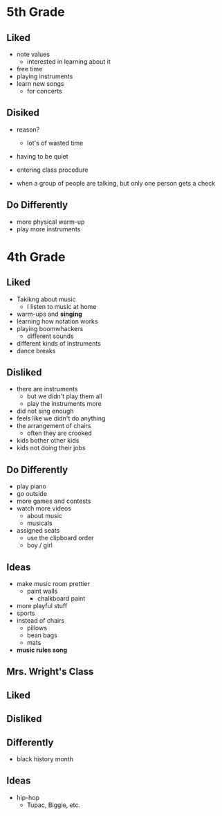 # 5th Grade
## Liked

* note values
	* interested in learning about it
* free time
* playing instruments
* learn new songs
	* for concerts

## Disiked
* reason?
	* lot's of wasted time
* having to be quiet

* entering class procedure
* when a group of people are talking, but only one person gets a check

## Do Differently
* more physical warm-up
* play more instruments

# 4th Grade
## Liked
* Takikng about music
	* I listen to music at home
* warm-ups and **singing**
* learning how notation works
* playing boomwhackers
	* different sounds
* different kinds of instruments
* dance breaks

## Disliked
* there are instruments
	* but we didn't play them all
	* play the instruments more
* did not sing enough
* feels like we didn't do anything
* the arrangement of chairs
	* often they are crooked
* kids bother other kids
* kids not doing their jobs

## Do Differently
* play piano
* go outside
* more games and contests
* watch more videos
	* about music
	* musicals
* assigned seats
	* use the clipboard order
	* boy / girl

## Ideas
* make music room prettier
	* paint walls
		* chalkboard paint
* more playful stuff
* sports
* instead of chairs
	* pillows
	* bean bags
	* mats
* **music rules song**

## Mrs. Wright's Class
## Liked
## Disliked
## Differently
* black history month 

## Ideas
* hip-hop
	* Tupac, Biggie, etc.